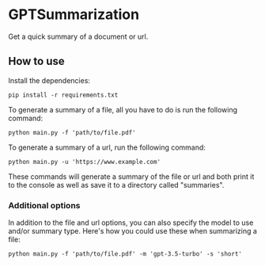 # GPTSummarization

Get a quick summary of a document or url.

## How to use

Install the dependencies:

```
pip install -r requirements.txt
```

To generate a summary of a file, all you have to do is run the following command:

```
python main.py -f 'path/to/file.pdf'
```

To generate a summary of a url, run the following command:

```
python main.py -u 'https://www.example.com'
```

These commands will generate a summary of the file or url and both print it to the console as well as save it to a directory called "summaries".

### Additional options

In addition to the file and url options, you can also specify the model to use and/or summary type. Here's how you could use these when summarizing a file:

```
python main.py -f 'path/to/file.pdf' -m 'gpt-3.5-turbo' -s 'short'
```